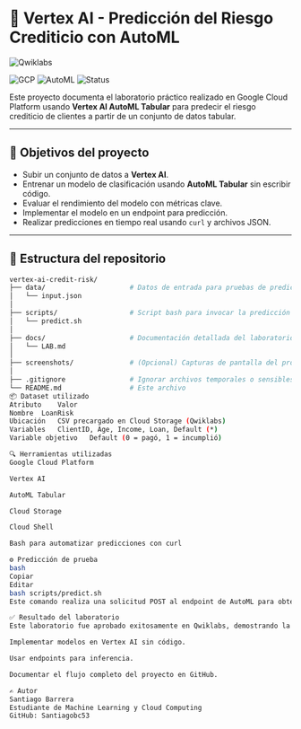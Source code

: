 # 🧠 Vertex AI - Predicción del Riesgo Crediticio con AutoML

![Qwiklabs](https://img.shields.io/badge/Lab-Aprobado%20en%20Qwiklabs-blue)


![GCP](https://img.shields.io/badge/Google%20Cloud-Vertex%20AI-blue)
![AutoML](https://img.shields.io/badge/AutoML-Tabular-green)
![Status](https://img.shields.io/badge/Lab-Aprobado-brightgreen)

Este proyecto documenta el laboratorio práctico realizado en Google Cloud Platform usando **Vertex AI AutoML Tabular** para predecir el riesgo crediticio de clientes a partir de un conjunto de datos tabular.

---

## 🎯 Objetivos del proyecto

- Subir un conjunto de datos a **Vertex AI**.
- Entrenar un modelo de clasificación usando **AutoML Tabular** sin escribir código.
- Evaluar el rendimiento del modelo con métricas clave.
- Implementar el modelo en un endpoint para predicción.
- Realizar predicciones en tiempo real usando `curl` y archivos JSON.

---

## 📁 Estructura del repositorio

```bash
vertex-ai-credit-risk/
├── data/                     # Datos de entrada para pruebas de predicción
│   └── input.json
│
├── scripts/                  # Script bash para invocar la predicción vía curl
│   └── predict.sh
│
├── docs/                     # Documentación detallada del laboratorio paso a paso
│   └── LAB.md
│
├── screenshots/              # (Opcional) Capturas de pantalla del proceso en Vertex AI
│
├── .gitignore                # Ignorar archivos temporales o sensibles
└── README.md                 # Este archivo
📦 Dataset utilizado
Atributo	Valor
Nombre	LoanRisk
Ubicación	CSV precargado en Cloud Storage (Qwiklabs)
Variables	ClientID, Age, Income, Loan, Default (*)
Variable objetivo	Default (0 = pagó, 1 = incumplió)

🔍 Herramientas utilizadas
Google Cloud Platform

Vertex AI

AutoML Tabular

Cloud Storage

Cloud Shell

Bash para automatizar predicciones con curl

⚙️ Predicción de prueba
bash
Copiar
Editar
bash scripts/predict.sh
Este comando realiza una solicitud POST al endpoint de AutoML para obtener la probabilidad de incumplimiento de un cliente.

✅ Resultado del laboratorio
Este laboratorio fue aprobado exitosamente en Qwiklabs, demostrando la capacidad para:

Implementar modelos en Vertex AI sin código.

Usar endpoints para inferencia.

Documentar el flujo completo del proyecto en GitHub.

✍️ Autor
Santiago Barrera
Estudiante de Machine Learning y Cloud Computing
GitHub: Santiagobc53